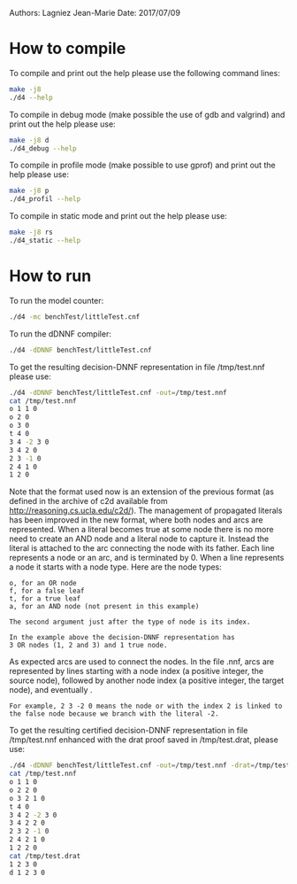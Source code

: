 Authors: Lagniez Jean-Marie
Date: 2017/07/09

# How to compile

To compile and print out the help please use the following command lines:

```bash
make -j8
./d4 --help
```

To compile in debug mode (make possible the use of gdb and valgrind) and print out the help  please use:

```bash
make -j8 d
./d4_debug --help
```

To compile in profile mode (make possible to use gprof) and print out the help please use:

```bash
make -j8 p
./d4_profil --help
```


To compile in static mode and print out the help please use:

```bash
make -j8 rs
./d4_static --help
```



# How to run

To run the model counter:

```bash
./d4 -mc benchTest/littleTest.cnf
```

To run the dDNNF compiler:

```bash
./d4 -dDNNF benchTest/littleTest.cnf
```

To get the resulting decision-DNNF representation in file /tmp/test.nnf please use:

```bash
./d4 -dDNNF benchTest/littleTest.cnf -out=/tmp/test.nnf
cat /tmp/test.nnf
o 1 1 0
o 2 0
o 3 0
t 4 0
3 4 -2 3 0
3 4 2 0
2 3 -1 0
2 4 1 0
1 2 0
```


Note that the format used now is an extension of the previous format
(as defined in the archive of c2d available from http://reasoning.cs.ucla.edu/c2d/).
The management of propagated literals has been improved in the new format, where
both nodes and arcs are represented. When a literal becomes true at some node
there is no more need to create an AND node and a literal node to capture it.
Instead the literal is attached to the arc connecting the node with its father.
Each line represents a node or an arc, and is terminated by 0.
When a line represents a node it starts with a node type.
Here are the node types:

    o, for an OR node
    f, for a false leaf
    t, for a true leaf
    a, for an AND node (not present in this example)

    The second argument just after the type of node is its index.

    In the example above the decision-DNNF representation has
    3 OR nodes (1, 2 and 3) and 1 true node.

As expected arcs are used to connect the nodes.
In the file .nnf, arcs are represented by lines starting with a node index
(a positive integer, the source node), followed by another node index
(a positive integer, the target node), and eventually  .


    For example, 2 3 -2 0 means the node or with the index 2 is linked to the false node because we branch with the literal -2.


To get the resulting certified decision-DNNF representation in file /tmp/test.nnf enhanced
with the drat proof saved in /tmp/test.drat, please use:

```bash
./d4 -dDNNF benchTest/littleTest.cnf -out=/tmp/test.nnf -drat=/tmp/test.drat
cat /tmp/test.nnf
o 1 1 0
o 2 2 0
o 3 2 1 0
t 4 0
3 4 2 -2 3 0
3 4 2 2 0
2 3 2 -1 0
2 4 2 1 0
1 2 2 0
cat /tmp/test.drat
1 2 3 0
d 1 2 3 0
```
